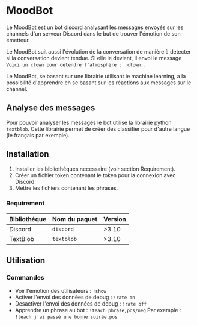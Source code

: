 # MoodBot
Le MoodBot est un bot discord analysant les messages envoyés sur les channels d'un serveur Discord
dans le but de trouver l'émotion de son émetteur.

Le MoodBot suit aussi l'évolution de la conversation de manière à detecter si la conversation devient tendue.
Si elle le devient, il envoi le message `Voici un clown pour détendre l'atmosphère : :clown:`.

Le MoodBot, se basant sur une librairie utilisant le machine learning, a la possibilité d'apprendre en se basant sur les réactions aux messages sur le channel.

## Analyse des messages

Pour pouvoir analyser les messages le bot utilise la librairie python `textblob`.
Cette librairie permet de créer des classifier pour d'autre langue (le français par exemple).

## Installation

1. Installer les bibliothèques necessaire (voir section Requirement).
2. Créer un fichier token contenant le token pour la connexion avec Discord.
3. Mettre les fichiers contenant les phrases.

### Requirement

| Bibliothéque | Nom du paquet | Version |
|--------------|---------------|---------|
|Discord       |`discord`      |>3.10|
|TextBlob      |`textblob`     |>3.10|


## Utilisation

### Commandes

* Voir l'émotion des utilisateurs :
`!show`
* Activer l'envoi des données de debug :
`!rate on`
* Desactiver l'envoi des données de debug :
`!rate off`
* Apprendre un phrase au bot :
`!teach phrase,pos/neg`
Par exemple : `!teach j'ai passé une bonne soirée,pos`
